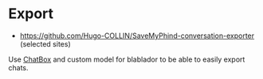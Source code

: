 # Export

* https://github.com/Hugo-COLLIN/SaveMyPhind-conversation-exporter (selected sites)

Use [ChatBox](https://chatboxai.app/en) and custom model for blablador to be
able to easily export chats.

